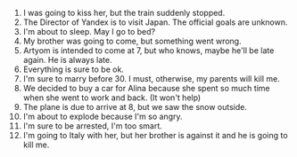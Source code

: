 1. I was going to kiss her, but the train suddenly stopped.
2. The Director of Yandex is to visit Japan. The official goals are unknown.
3. I'm about to sleep. May I go to bed?
4. My brother was going to come, but something went wrong.
5. Artyom is intended to come at 7, but who knows, maybe he'll be late again. He is always late.
6. Everything is sure to be ok.
7. I'm sure to marry before 30. I must, otherwise, my parents will kill me.
8. We decided to buy a car for Alina because she spent so much time when she went to work and back. (It won't help)
9. The plane is due to arrive at 8, but we saw the snow outside.
10. I'm about to explode because I'm so angry.
11. I'm sure to be arrested, I'm too smart.
12. I'm going to Italy with her, but her brother is against it and he is going to kill me.

